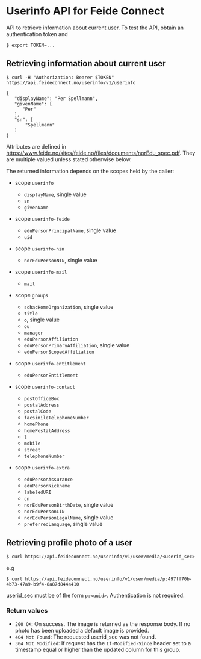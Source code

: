 # Userinfo API for Feide Connect

API to retrieve information about current user. To test the API, obtain an authentication token and

    $ export TOKEN=...

## Retrieving information about current user

    $ curl -H "Authorization: Bearer $TOKEN" https://api.feideconnect.no/userinfo/v1/userinfo

    {
       "displayName": "Per Spellmann",
       "givenName": [
          "Per"
       ],
       "sn": [
           "Spellmann"
       ]
    }


Attributes are defined in
https://www.feide.no/sites/feide.no/files/documents/norEdu_spec.pdf. They
are multiple valued unless stated otherwise below.

The returned information depends on the scopes held by the caller:

- scope `userinfo`

  - `displayName`, single value
  - `sn`
  - `givenName`

- scope `userinfo-feide`

  - `eduPersonPrincipalName`, single value
  - `uid`

- scope `userinfo-nin`

  - `norEduPersonNIN`, single value

- scope `userinfo-mail`

  - `mail`

- scope `groups`

  - `schacHomeOrganization`, single value
  - `title`
  - `o`, single value
  - `ou`
  - `manager`
  - `eduPersonAffiliation`
  - `eduPersonPrimaryAffiliation`, single value
  - `eduPersonScopedAffiliation`

- scope `userinfo-entitlement`

  - `eduPersonEntitlement`

- scope `userinfo-contact`

  - `postOfficeBox`
  - `postalAddress`
  - `postalCode`
  - `facsimileTelephoneNumber`
  - `homePhone`
  - `homePostalAddress`
  - `l`
  - `mobile`
  - `street`
  - `telephoneNumber`

- scope `userinfo-extra`

  - `eduPersonAssurance`
  - `eduPersonNickname`
  - `labeledURI`
  - `cn`
  - `norEduPersonBirthDate`, single value
  - `norEduPersonLIN`
  - `norEduPersonLegalName`, single value
  - `preferredLanguage`, single value


## Retrieving profile photo of a user

    $ curl https://api.feideconnect.no/userinfo/v1/user/media/<userid_sec>

e.g

    $ curl https://api.feideconnect.no/userinfo/v1/user/media/p:497ff70b-4b73-47a9-b9f4-8a87d844a410

userid_sec must be of the form `p:<uuid>`. Authentication is not required.

### Return values

- `200 OK`: On success. The image is returned as the response body. If no photo
  has been uploaded a default image  is provided.
- `404 Not Found`: The requested userid_sec was not found.
- `304 Not Modified`: If request has the `If-Modified-Since` header set to a timestamp equal or higher than the updated column for this group.
